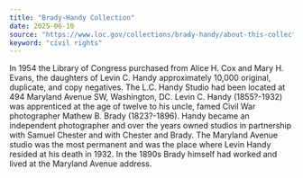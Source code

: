 ```yaml
---
title: "Brady-Handy Collection"
date: 2025-06-10
source: "https://www.loc.gov/collections/brady-handy/about-this-collection/"
keyword: "civil rights"
---
```


In 1954 the Library of Congress purchased from Alice H. Cox and Mary H. Evans, the daughters of Levin C. Handy approximately 10,000 original, duplicate, and copy negatives. The L.C. Handy Studio had been located at 494 Maryland Avenue SW, Washington, DC. Levin C. Handy (1855?-1932) was apprenticed at the age of twelve to his uncle, famed Civil War photographer Mathew B. Brady (1823?-1896). Handy became an independent photographer and over the years owned studios in partnership with Samuel Chester and with Chester and Brady. The Maryland Avenue studio was the most permanent and was the place where Levin Handy resided at his death in 1932. In the 1890s Brady himself had worked and lived at the Maryland Avenue address.

